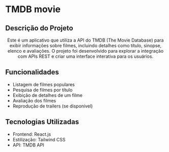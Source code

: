 # TMDB movie

## Descrição do Projeto

<p align="center">Este é um aplicativo que utiliza a API do TMDB (The Movie Database) para exibir informações sobre filmes, incluindo detalhes como título, sinopse, elenco e avaliações. O projeto foi desenvolvido para explorar a integração com APIs REST e criar uma interface interativa para os usuários.</p>

## Funcionalidades

<ul>
  <li>Listagem de filmes populares</li>
  <li>Pesquisa de filmes por título</li>
  <li>Exibição de detalhes de um filme</li>
  <li>Avaliação dos filmes</li>
  <li>Reprodução de trailers (se disponível)</li>
</ul>

## Tecnologias Utilizadas

<ul>
  <li>Frontend: React.js</li>
  <li>Estilização: Tailwind CSS</li>
  <li>API: TMDB API</li>
</ul>
